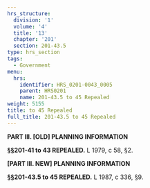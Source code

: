 ```yaml
---
hrs_structure:
  division: '1'
  volume: '4'
  title: '13'
  chapter: '201'
  section: 201-43.5
type: hrs_section
tags:
  - Government
menu:
  hrs:
    identifier: HRS_0201-0043_0005
    parent: HRS0201
    name: 201-43.5 to 45 Repealed
weight: 5155
title: to 45 Repealed
full_title: 201-43.5 to 45 Repealed
---
```

**PART III. [OLD] PLANNING INFORMATION**

**§§201-41 to 43 REPEALED.** L 1979, c 58, §2.

**[PART III. NEW] PLANNING INFORMATION**

**§§201-43.5 to 45 REPEALED.** L 1987, c 336, §9.